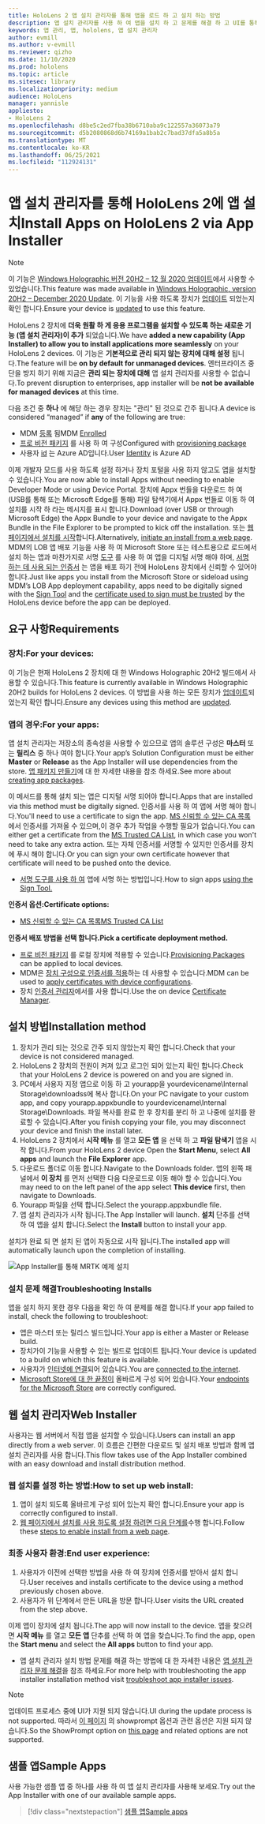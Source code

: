 ```yaml
---
title: HoloLens 2 앱 설치 관리자를 통해 앱을 로드 하 고 설치 하는 방법
description: 앱 설치 관리자를 사용 하 여 앱을 설치 하 고 문제를 해결 하 고 UI를 통해 앱을 로드 하 고 설치 하는 방법을 알아봅니다
keywords: 앱 관리, 앱, hololens, 앱 설치 관리자
author: evmill
ms.author: v-evmill
ms.reviewer: qizho
ms.date: 11/10/2020
ms.prod: hololens
ms.topic: article
ms.sitesec: library
ms.localizationpriority: medium
audience: HoloLens
manager: yannisle
appliesto:
- HoloLens 2
ms.openlocfilehash: d8be5c2ed7fba38b6710aba9c122557a36073a79
ms.sourcegitcommit: d5b2080868d6b74169a1bab2c7bad37dfa5a8b5a
ms.translationtype: MT
ms.contentlocale: ko-KR
ms.lasthandoff: 06/25/2021
ms.locfileid: "112924131"
---
```

# <a name="install-apps-on-hololens-2-via-app-installer"></a><span data-ttu-id="6679a-104">앱 설치 관리자를 통해 HoloLens 2에 앱 설치</span><span class="sxs-lookup"><span data-stu-id="6679a-104">Install Apps on HoloLens 2 via App Installer</span></span>

> [!NOTE]
> <span data-ttu-id="6679a-105">이 기능은 [Windows Holographic 버전 20H2 – 12 월 2020 업데이트](hololens-release-notes.md)에서 사용할 수 있었습니다.</span><span class="sxs-lookup"><span data-stu-id="6679a-105">This feature was made available in [Windows Holographic, version 20H2 – December 2020 Update](hololens-release-notes.md).</span></span> <span data-ttu-id="6679a-106">이 기능을 사용 하도록 장치가 [업데이트](hololens-update-hololens.md) 되었는지 확인 합니다.</span><span class="sxs-lookup"><span data-stu-id="6679a-106">Ensure your device is [updated](hololens-update-hololens.md) to use this feature.</span></span>

<span data-ttu-id="6679a-107">HoloLens 2 장치에 **더욱 원활 하 게 응용 프로그램을 설치할 수 있도록 하는 새로운 기능 (앱 설치 관리자)이 추가** 되었습니다.</span><span class="sxs-lookup"><span data-stu-id="6679a-107">We have **added a new capability (App Installer) to allow you to install applications more seamlessly** on your HoloLens 2 devices.</span></span> <span data-ttu-id="6679a-108">이 기능은 **기본적으로 관리 되지 않는 장치에 대해 설정** 됩니다.</span><span class="sxs-lookup"><span data-stu-id="6679a-108">The feature will be **on by default for unmanaged devices**.</span></span> <span data-ttu-id="6679a-109">엔터프라이즈 중단을 방지 하기 위해 지금은 **관리 되는 장치에 대해** 앱 설치 관리자를 사용할 수 없습니다.</span><span class="sxs-lookup"><span data-stu-id="6679a-109">To prevent disruption to enterprises, app installer will be **not be available for managed devices** at this time.</span></span>  

<span data-ttu-id="6679a-110">다음 조건 중 **하나** 에 해당 하는 경우 장치는 "관리" 된 것으로 간주 됩니다.</span><span class="sxs-lookup"><span data-stu-id="6679a-110">A device is considered “managed” if **any** of the following are true:</span></span>

- <span data-ttu-id="6679a-111">MDM [등록](hololens-enroll-mdm.md) 됨</span><span class="sxs-lookup"><span data-stu-id="6679a-111">MDM [Enrolled](hololens-enroll-mdm.md)</span></span>
- <span data-ttu-id="6679a-112">[프로 비전 패키지](hololens-provisioning.md) 를 사용 하 여 구성</span><span class="sxs-lookup"><span data-stu-id="6679a-112">Configured with [provisioning package](hololens-provisioning.md)</span></span>
- <span data-ttu-id="6679a-113">사용자 [id](hololens-identity.md) 는 Azure AD입니다.</span><span class="sxs-lookup"><span data-stu-id="6679a-113">User [Identity](hololens-identity.md) is Azure AD</span></span>

<span data-ttu-id="6679a-114">이제 개발자 모드를 사용 하도록 설정 하거나 장치 포털을 사용 하지 않고도 앱을 설치할 수 있습니다.</span><span class="sxs-lookup"><span data-stu-id="6679a-114">You are now able to install Apps without needing to enable Developer Mode or using Device Portal.</span></span>  <span data-ttu-id="6679a-115">장치에 Appx 번들을 다운로드 하 여 (USB를 통해 또는 Microsoft Edge를 통해) 파일 탐색기에서 Appx 번들로 이동 하 여 설치를 시작 하 라는 메시지를 표시 합니다.</span><span class="sxs-lookup"><span data-stu-id="6679a-115">Download (over USB or through Microsoft Edge) the Appx Bundle to your device and navigate to the Appx Bundle in the File Explorer to be prompted to kick off the installation.</span></span>  <span data-ttu-id="6679a-116">또는 [웹 페이지에서 설치를 시작](https://docs.microsoft.com/windows/msix/app-installer/installing-windows10-apps-web)합니다.</span><span class="sxs-lookup"><span data-stu-id="6679a-116">Alternatively, [initiate an install from a web page](https://docs.microsoft.com/windows/msix/app-installer/installing-windows10-apps-web).</span></span>  <span data-ttu-id="6679a-117">MDM의 LOB 앱 배포 기능을 사용 하 여 Microsoft Store 또는 테스트용으로 로드에서 설치 하는 앱과 마찬가지로 서명 [도구](https://docs.microsoft.com/windows/win32/appxpkg/how-to-sign-a-package-using-signtool) 를 사용 하 여 앱을 디지털 서명 해야 하며, [서명 하는 데 사용 되는 인증서](https://docs.microsoft.com/windows/win32/appxpkg/how-to-sign-a-package-using-signtool#security-considerations) 는 앱을 배포 하기 전에 HoloLens 장치에서 신뢰할 수 있어야 합니다.</span><span class="sxs-lookup"><span data-stu-id="6679a-117">Just like apps you install from the Microsoft Store or sideload using MDM’s LOB App deployment capability, apps need to be digitally signed with the [Sign Tool](https://docs.microsoft.com/windows/win32/appxpkg/how-to-sign-a-package-using-signtool) and the [certificate used to sign must be trusted](https://docs.microsoft.com/windows/win32/appxpkg/how-to-sign-a-package-using-signtool#security-considerations) by the HoloLens device before the app can be deployed.</span></span>

## <a name="requirements"></a><span data-ttu-id="6679a-118">요구 사항</span><span class="sxs-lookup"><span data-stu-id="6679a-118">Requirements</span></span>

### <a name="for-your-devices"></a><span data-ttu-id="6679a-119">장치:</span><span class="sxs-lookup"><span data-stu-id="6679a-119">For your devices:</span></span>

<span data-ttu-id="6679a-120">이 기능은 현재 HoloLens 2 장치에 대 한 Windows Holographic 20H2 빌드에서 사용할 수 있습니다.</span><span class="sxs-lookup"><span data-stu-id="6679a-120">This feature is currently available in Windows Holographic 20H2 builds for HoloLens 2 devices.</span></span> <span data-ttu-id="6679a-121">이 방법을 사용 하는 모든 장치가 [업데이트](hololens-update-hololens.md)되었는지 확인 합니다.</span><span class="sxs-lookup"><span data-stu-id="6679a-121">Ensure any devices using this method are [updated](hololens-update-hololens.md).</span></span>

### <a name="for-your-apps"></a><span data-ttu-id="6679a-122">앱의 경우:</span><span class="sxs-lookup"><span data-stu-id="6679a-122">For your apps:</span></span>

<span data-ttu-id="6679a-123">앱 설치 관리자는 저장소의 종속성을 사용할 수 있으므로 앱의 솔루션 구성은 **마스터** 또는 **릴리스** 중 하나 여야 합니다.</span><span class="sxs-lookup"><span data-stu-id="6679a-123">Your app’s Solution Configuration must be either **Master** or **Release** as the App Installer will use dependencies from the store.</span></span> <span data-ttu-id="6679a-124">[앱 패키지 만들기](https://docs.microsoft.com/windows/msix/app-installer/create-appinstallerfile-vs)에 대 한 자세한 내용을 참조 하세요.</span><span class="sxs-lookup"><span data-stu-id="6679a-124">See more about [creating app packages](https://docs.microsoft.com/windows/msix/app-installer/create-appinstallerfile-vs).</span></span>

<span data-ttu-id="6679a-125">이 메서드를 통해 설치 되는 앱은 디지털 서명 되어야 합니다.</span><span class="sxs-lookup"><span data-stu-id="6679a-125">Apps that are installed via this method must be digitally signed.</span></span> <span data-ttu-id="6679a-126">인증서를 사용 하 여 앱에 서명 해야 합니다.</span><span class="sxs-lookup"><span data-stu-id="6679a-126">You'll need to use a certificate to sign the app.</span></span> <span data-ttu-id="6679a-127">[MS 신뢰할 수 있는 CA 목록](https://ccadb-public.secure.force.com/microsoft/IncludedCACertificateReportForMSFT)에서 인증서를 가져올 수 있으며,이 경우 추가 작업을 수행할 필요가 없습니다.</span><span class="sxs-lookup"><span data-stu-id="6679a-127">You can either get a certificate from the [MS Trusted CA List](https://ccadb-public.secure.force.com/microsoft/IncludedCACertificateReportForMSFT), in which case you won't need to take any extra action.</span></span> <span data-ttu-id="6679a-128">또는 자체 인증서를 서명할 수 있지만 인증서를 장치에 푸시 해야 합니다.</span><span class="sxs-lookup"><span data-stu-id="6679a-128">Or you can sign your own certificate however that certificate will need to be pushed onto the device.</span></span>

- <span data-ttu-id="6679a-129">[서명 도구를 사용 하 여](https://docs.microsoft.com/windows/win32/appxpkg/how-to-sign-a-package-using-signtool) 앱에 서명 하는 방법입니다.</span><span class="sxs-lookup"><span data-stu-id="6679a-129">How to sign apps [using the Sign Tool.](https://docs.microsoft.com/windows/win32/appxpkg/how-to-sign-a-package-using-signtool)</span></span>

<span data-ttu-id="6679a-130">**인증서 옵션:**</span><span class="sxs-lookup"><span data-stu-id="6679a-130">**Certificate options:**</span></span>

- [<span data-ttu-id="6679a-131">MS 신뢰할 수 있는 CA 목록</span><span class="sxs-lookup"><span data-stu-id="6679a-131">MS Trusted CA List</span></span>](https://ccadb-public.secure.force.com/microsoft/IncludedCACertificateReportForMSFT)

<span data-ttu-id="6679a-132">**인증서 배포 방법을 선택 합니다.**</span><span class="sxs-lookup"><span data-stu-id="6679a-132">**Pick a certificate deployment method.**</span></span>

- <span data-ttu-id="6679a-133">[프로 비전 패키지](hololens-provisioning.md) 를 로컬 장치에 적용할 수 있습니다.</span><span class="sxs-lookup"><span data-stu-id="6679a-133">[Provisioning Packages](hololens-provisioning.md) can be applied to local devices.</span></span>
- <span data-ttu-id="6679a-134">MDM은 [장치 구성으로 인증서를 적용](https://docs.microsoft.com/mem/intune/protect/certificates-configure)하는 데 사용할 수 있습니다.</span><span class="sxs-lookup"><span data-stu-id="6679a-134">MDM can be used to [apply certificates with device configurations](https://docs.microsoft.com/mem/intune/protect/certificates-configure).</span></span>
- <span data-ttu-id="6679a-135">장치 [인증서 관리자](certificate-manager.md)에서를 사용 합니다.</span><span class="sxs-lookup"><span data-stu-id="6679a-135">Use the on device [Certificate Manager](certificate-manager.md).</span></span>

## <a name="installation-method"></a><span data-ttu-id="6679a-136">설치 방법</span><span class="sxs-lookup"><span data-stu-id="6679a-136">Installation method</span></span>

1. <span data-ttu-id="6679a-137">장치가 관리 되는 것으로 간주 되지 않았는지 확인 합니다.</span><span class="sxs-lookup"><span data-stu-id="6679a-137">Check that your device is not considered managed.</span></span>
1. <span data-ttu-id="6679a-138">HoloLens 2 장치의 전원이 켜져 있고 로그인 되어 있는지 확인 합니다.</span><span class="sxs-lookup"><span data-stu-id="6679a-138">Check that your HoloLens 2 device is powered on and you are signed in.</span></span>
1. <span data-ttu-id="6679a-139">PC에서 사용자 지정 앱으로 이동 하 고 yourapp을 yourdevicename\Internal Storage\downloadss에 복사 합니다.</span><span class="sxs-lookup"><span data-stu-id="6679a-139">On your PC navigate to your custom app, and copy yourapp.appxbundle to yourdevicename\Internal Storage\Downloads.</span></span>
    <span data-ttu-id="6679a-140">파일 복사를 완료 한 후 장치를 분리 하 고 나중에 설치를 완료할 수 있습니다.</span><span class="sxs-lookup"><span data-stu-id="6679a-140">After you finish copying your file, you may disconnect your device and finish the install later.</span></span>
1. <span data-ttu-id="6679a-141">HoloLens 2 장치에서 **시작 메뉴** 를 열고 **모든 앱** 을 선택 하 고 **파일 탐색기** 앱을 시작 합니다.</span><span class="sxs-lookup"><span data-stu-id="6679a-141">From your HoloLens 2 device Open the **Start Menu**, select **All apps** and launch the **File Explorer** app.</span></span>
1. <span data-ttu-id="6679a-142">다운로드 폴더로 이동 합니다.</span><span class="sxs-lookup"><span data-stu-id="6679a-142">Navigate to the Downloads folder.</span></span> <span data-ttu-id="6679a-143">앱의 왼쪽 패널에서 **이 장치** 를 먼저 선택한 다음 다운로드로 이동 해야 할 수 있습니다.</span><span class="sxs-lookup"><span data-stu-id="6679a-143">You may need to on the left panel of the app select **This device** first, then navigate to Downloads.</span></span>
1. <span data-ttu-id="6679a-144">Yourapp 파일을 선택 합니다.</span><span class="sxs-lookup"><span data-stu-id="6679a-144">Select the yourapp.appxbundle file.</span></span>
1. <span data-ttu-id="6679a-145">앱 설치 관리자가 시작 됩니다.</span><span class="sxs-lookup"><span data-stu-id="6679a-145">The App Installer will launch.</span></span> <span data-ttu-id="6679a-146">**설치** 단추를 선택 하 여 앱을 설치 합니다.</span><span class="sxs-lookup"><span data-stu-id="6679a-146">Select the **Install** button to install your app.</span></span>

<span data-ttu-id="6679a-147">설치가 완료 되 면 설치 된 앱이 자동으로 시작 됩니다.</span><span class="sxs-lookup"><span data-stu-id="6679a-147">The installed app will automatically launch upon the completion of installing.</span></span>

![App Installer를 통해 MRTK 예제 설치](images/hololens-app-installer-picture.jpg)

### <a name="troubleshooting-installs"></a><span data-ttu-id="6679a-149">설치 문제 해결</span><span class="sxs-lookup"><span data-stu-id="6679a-149">Troubleshooting Installs</span></span>

<span data-ttu-id="6679a-150">앱을 설치 하지 못한 경우 다음을 확인 하 여 문제를 해결 합니다.</span><span class="sxs-lookup"><span data-stu-id="6679a-150">If your app failed to install,  check the following to troubleshoot:</span></span>

- <span data-ttu-id="6679a-151">앱은 마스터 또는 릴리스 빌드입니다.</span><span class="sxs-lookup"><span data-stu-id="6679a-151">Your app is either a Master or Release build.</span></span>
- <span data-ttu-id="6679a-152">장치가이 기능을 사용할 수 있는 빌드로 업데이트 됩니다.</span><span class="sxs-lookup"><span data-stu-id="6679a-152">Your device is updated to a build on which this feature is available.</span></span>
- <span data-ttu-id="6679a-153">사용자가 [인터넷에 연결](hololens-network.md)되어 있습니다.</span><span class="sxs-lookup"><span data-stu-id="6679a-153">You are [connected to the internet](hololens-network.md).</span></span>
- <span data-ttu-id="6679a-154">[Microsoft Store에 대 한 끝점이](hololens-offline.md) 올바르게 구성 되어 있습니다.</span><span class="sxs-lookup"><span data-stu-id="6679a-154">Your [endpoints for the Microsoft Store](hololens-offline.md) are correctly configured.</span></span>  

## <a name="web-installer"></a><span data-ttu-id="6679a-155">웹 설치 관리자</span><span class="sxs-lookup"><span data-stu-id="6679a-155">Web Installer</span></span>

<span data-ttu-id="6679a-156">사용자는 웹 서버에서 직접 앱을 설치할 수 있습니다.</span><span class="sxs-lookup"><span data-stu-id="6679a-156">Users can install an app directly from a web server.</span></span> <span data-ttu-id="6679a-157">이 흐름은 간편한 다운로드 및 설치 배포 방법과 함께 앱 설치 관리자를 사용 합니다.</span><span class="sxs-lookup"><span data-stu-id="6679a-157">This flow takes use of the App Installer combined with an easy download and install distribution method.</span></span>

### <a name="how-to-set-up-web-install"></a><span data-ttu-id="6679a-158">웹 설치를 설정 하는 방법:</span><span class="sxs-lookup"><span data-stu-id="6679a-158">How to set up web install:</span></span>

1. <span data-ttu-id="6679a-159">앱이 설치 되도록 올바르게 구성 되어 있는지 확인 합니다.</span><span class="sxs-lookup"><span data-stu-id="6679a-159">Ensure your app is correctly configured to install.</span></span>
1. <span data-ttu-id="6679a-160">[웹 페이지에서 설치를 사용 하도록 설정 하려면 다음 단계를](https://docs.microsoft.com/windows/msix/app-installer/installing-windows10-apps-web#how-to-enable-this-on-a-webpage)수행 합니다.</span><span class="sxs-lookup"><span data-stu-id="6679a-160">Follow these [steps to enable install from a web page](https://docs.microsoft.com/windows/msix/app-installer/installing-windows10-apps-web#how-to-enable-this-on-a-webpage).</span></span>

### <a name="end-user-experience"></a><span data-ttu-id="6679a-161">최종 사용자 환경:</span><span class="sxs-lookup"><span data-stu-id="6679a-161">End user experience:</span></span>

1. <span data-ttu-id="6679a-162">사용자가 이전에 선택한 방법을 사용 하 여 장치에 인증서를 받아서 설치 합니다.</span><span class="sxs-lookup"><span data-stu-id="6679a-162">User receives and installs certificate to the device using a method previously chosen above.</span></span>
1. <span data-ttu-id="6679a-163">사용자가 위 단계에서 만든 URL을 방문 합니다.</span><span class="sxs-lookup"><span data-stu-id="6679a-163">User visits the URL created from the step above.</span></span>

<span data-ttu-id="6679a-164">이제 앱이 장치에 설치 됩니다.</span><span class="sxs-lookup"><span data-stu-id="6679a-164">The app will now install to the device.</span></span> <span data-ttu-id="6679a-165">앱을 찾으려면 **시작 메뉴** 를 열고 **모든 앱** 단추를 선택 하 여 앱을 찾습니다.</span><span class="sxs-lookup"><span data-stu-id="6679a-165">To find the app, open the **Start menu** and select the **All apps** button to find your app.</span></span>

- <span data-ttu-id="6679a-166">앱 설치 관리자 설치 방법 문제를 해결 하는 방법에 대 한 자세한 내용은 [앱 설치 관리자 문제 해결](https://docs.microsoft.com/windows/msix/app-installer/troubleshoot-appinstaller-issues)을 참조 하세요.</span><span class="sxs-lookup"><span data-stu-id="6679a-166">For more help with troubleshooting the app installer installation method visit [troubleshoot app installer issues](https://docs.microsoft.com/windows/msix/app-installer/troubleshoot-appinstaller-issues).</span></span>

> [!NOTE]
> <span data-ttu-id="6679a-167">업데이트 프로세스 중에 UI가 지원 되지 않습니다.</span><span class="sxs-lookup"><span data-stu-id="6679a-167">UI during the update process is not supported.</span></span> <span data-ttu-id="6679a-168">따라서 [이 페이지](https://docs.microsoft.com/windows/msix/app-installer/update-settings) 의 showprompt 옵션과 관련 옵션은 지원 되지 않습니다.</span><span class="sxs-lookup"><span data-stu-id="6679a-168">So the ShowPrompt option on [this page](https://docs.microsoft.com/windows/msix/app-installer/update-settings) and related options are not supported.</span></span>

## <a name="sample-apps"></a><span data-ttu-id="6679a-169">샘플 앱</span><span class="sxs-lookup"><span data-stu-id="6679a-169">Sample Apps</span></span>

<span data-ttu-id="6679a-170">사용 가능한 샘플 앱 중 하나를 사용 하 여 앱 설치 관리자를 사용해 보세요.</span><span class="sxs-lookup"><span data-stu-id="6679a-170">Try out the App Installer with one of our available sample apps.</span></span> 
> [!div class="nextstepaction"]
> [<span data-ttu-id="6679a-171">샘플 앱</span><span class="sxs-lookup"><span data-stu-id="6679a-171">Sample apps</span></span>](https://docs.microsoft.com/windows/mixed-reality/develop/features-and-samples?tabs=unity#sample-apps)
